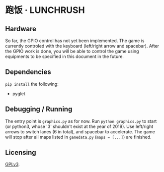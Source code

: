 # 跑饭 · LUNCHRUSH
## Hardware
So far, the GPIO control has not yet been implemented. The game is currently controled with the keyboard (left/right arrow and spacebar).  After the GPIO work is done, you will be able to control the game using equipments to be specified in this document in the future.

## Dependencies
`pip install` the following:
- pyglet

## Debugging / Running
The entry point is `graphics.py` as for now. Run `python graphics.py` to start (or python3, whose '3' shouldn't exist at the year of 2019). Use left/right arrows to switch lanes (6 in total), and spacebar to accelerate. The game will stop after all maps listed in `gamedata.py` (`maps = [...]`) are finished.

## Licensing
[GPLv3](https://www.gnu.org/licenses/gpl-3.0).
